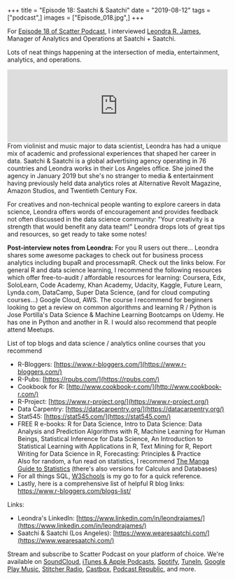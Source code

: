 +++
title = "Episode 18: Saatchi & Saatchi"
date = "2019-08-12"
tags = ["podcast",]
images = ["Episode_018.jpg",]
+++

For [Episode 18 of Scatter Podcast](https://soundcloud.com/scatterpodcast/episode-018), I interviewed [Leondra R. James](https://www.linkedin.com/in/leondrajames/), Manager of Analytics and Operations at Saatchi + Saatchi.
<!--more-->
Lots of neat things happening at the intersection of media, entertainment, analytics, and operations.

<iframe width="100%" height="166" scrolling="no" frameborder="no" allow="autoplay" src="https://w.soundcloud.com/player/?url=https%3A//api.soundcloud.com/tracks/658288223&color=%23941d5a&auto_play=false&hide_related=true&show_comments=false&show_user=true&show_reposts=false&show_teaser=false"></iframe>
From violinist and music major to data scientist, Leondra has had a unique mix of academic and professional experiences that shaped her career in data. Saatchi & Saatchi is a global advertising agency operating in 76 countries and Leondra works in their Los Angeles office. She joined the agency in January 2019 but she's no stranger to media & entertainment having previously held data analytics roles at Alternative Revolt Magazine, Amazon Studios, and Twentieth Century Fox.

For creatives and non-technical people wanting to explore careers in data science, Leondra offers words of encouragement and provides feedback not often discussed in the data science community: "Your creativity is a strength that would benefit any data team!" Leondra drops lots of great tips and resources, so get ready to take some notes!

**Post-interview notes from Leondra:**
For you R users out there... Leondra shares some awesome packages to check out for business process analytics including bupaR and processmapR. Check out the links below. For general R and data science learning, I recommend the following resources which offer free-to-audit / affordable resources for learning: Coursera, Edx, SoloLearn, Code Academy, Khan Academy, Udacity, Kaggle, Future Learn, Lynda.com, DataCamp, Super Data Science, (and for cloud computing courses...) Google Cloud, AWS. The course I recommend for beginners looking to get a review on common algorithms and learning R / Python is Jose Portilla's Data Science & Machine Learning Bootcamps on Udemy. He has one in Python and another in R. I would also recommend that people attend Meetups.

List of top blogs and data science / analytics online courses that you recommend

* R-Bloggers: [https://www.r-bloggers.com/](https://www.r-bloggers.com/)
* R-Pubs: [https://rpubs.com/](https://rpubs.com/)
* Cookbook for R: [http://www.cookbook-r.com/](http://www.cookbook-r.com/)
* R-Project: [https://www.r-project.org/](https://www.r-project.org/)
* Data Carpentry: [https://datacarpentry.org/](https://datacarpentry.org/)
* Stat545: [https://stat545.com/](https://stat545.com/)
* FREE R e-books: R for Data Science, Intro to Data Science: Data Analysis and Prediction Algorithms with R, Machine Learning for Human Beings, Statistical Inference for Data Science, An Introduction to Statistical Learning with Applications in R, Text Mining for R, Report Writing for Data Science in R, Forecasting: Principles & Practice
<br/>Also for random, a fun read on statistics, I recommend [The Manga Guide to Statistics](https://nostarch.com/download/manga_statistics_sample.pdf) (there's also versions for Calculus and Databases)
* For all things SQL, [W3Schools](https://www.w3schools.com/sql/default.asp) is my go to for a quick reference.
* Lastly, here is a comprehensive list of helpful R blog links: https://www.r-bloggers.com/blogs-list/

Links:

* Leondra's LinkedIn: [https://www.linkedin.com/in/leondrajames/](https://www.linkedin.com/in/leondrajames/)
* Saatchi & Saatchi (Los Angeles): [https://www.wearesaatchi.com/](https://www.wearesaatchi.com/)

Stream and subscribe to Scatter Podcast on your platform of choice. We're available on [SoundCloud](https://soundcloud.com/scatterpodcast), [iTunes & Apple Podcasts](https://podcasts.apple.com/us/podcast/scatter-podcast/id1458544194), [Spotify](https://open.spotify.com/show/64UpJwByrdsrLSYObuEeHx?si=n_UlBzrYQv6ptBjeXfSOsw), [TuneIn](https://tunein.com/podcasts/Business--Economics-Podcasts/Scatter-Podcast-p1216105/), [Google Play Music](https://playmusic.app.goo.gl/?ibi=com.google.PlayMusic&isi=691797987&ius=googleplaymusic&apn=com.google.android.music&link=https://play.google.com/music/m/Iqayzaqkmvhu5op3yehzbj5bus4?t%3DScatter_Podcast%26pcampaignid%3DMKT-na-all-co-pr-mu-pod-16), [Stitcher Radio](https://www.stitcher.com/podcast/scatter-podcast/httpssoundcloudcomscatterpodcast), [Castbox](https://castbox.fm/channel/id2083174), [Podcast Republic](https://www.podcastrepublic.net/podcast/1458544194), and more.